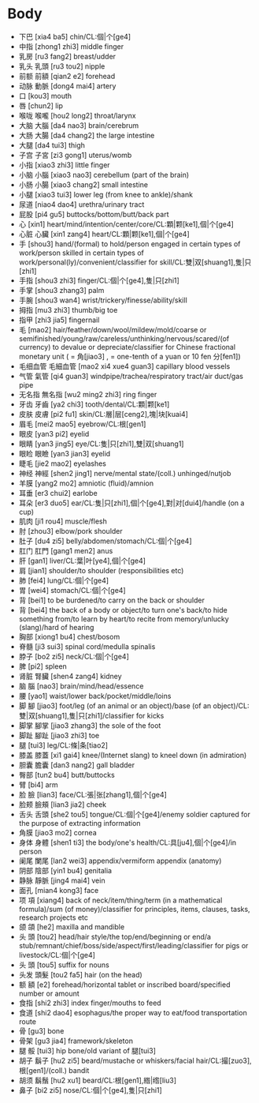 # Body

- 下巴 [xia4 ba5] chin/CL:個|个\[ge4\]
- 中指 [zhong1 zhi3] middle finger
- 乳房 [ru3 fang2] breast/udder
- 乳头 乳頭 [ru3 tou2] nipple
- 前额 前額 [qian2 e2] forehead
- 动脉 動脈 [dong4 mai4] artery
- 口 \[kou3\] mouth
- 唇 \[chun2\] lip
- 喉咙 喉嚨 [hou2 long2] throat/larynx
- 大脑 大腦 [da4 nao3] brain/cerebrum
- 大肠 大腸 [da4 chang2] the large intestine
- 大腿 [da4 tui3] thigh
- 子宫 子宮 [zi3 gong1] uterus/womb
- 小指 [xiao3 zhi3] little finger
- 小脑 小腦 [xiao3 nao3] cerebellum (part of the brain)
- 小肠 小腸 [xiao3 chang2] small intestine
- 小腿 [xiao3 tui3] lower leg (from knee to ankle)/shank
- 尿道 [niao4 dao4] urethra/urinary tract
- 屁股 [pi4 gu5] buttocks/bottom/butt/back part
- 心 \[xin1\] heart/mind/intention/center/core/CL:顆|颗\[ke1\],個|个\[ge4\]
- 心脏 心臟 [xin1 zang4] heart/CL:顆|颗\[ke1\],個|个\[ge4\]
- 手 \[shou3\] hand/(formal) to hold/person engaged in certain types of work/person skilled in certain types of work/personal(ly)/convenient/classifier for skill/CL:雙|双\[shuang1\],隻|只\[zhi1\]
- 手指 [shou3 zhi3] finger/CL:個|个[ge4],隻|只[zhi1]
- 手掌 [shou3 zhang3] palm
- 手腕 [shou3 wan4] wrist/trickery/finesse/ability/skill
- 拇指 [mu3 zhi3] thumb/big toe
- 指甲 [zhi3 jia5] fingernail
- 毛 \[mao2\] hair/feather/down/wool/mildew/mold/coarse or semifinished/young/raw/careless/unthinking/nervous/scared/(of currency) to devalue or depreciate/classifier for Chinese fractional monetary unit ( = 角\[jiao3\] , = one-tenth of a yuan or 10 fen 分\[fen1\])
- 毛细血管 毛細血管 [mao2 xi4 xue4 guan3] capillary blood vessels
- 气管 氣管 [qi4 guan3] windpipe/trachea/respiratory tract/air duct/gas pipe
- 无名指 無名指 [wu2 ming2 zhi3] ring finger
- 牙齿 牙齒 [ya2 chi3] tooth/dental/CL:顆|颗\[ke1\]
- 皮肤 皮膚 [pi2 fu1] skin/CL:層|层\[ceng2\],塊|块\[kuai4\]
- 眉毛 [mei2 mao5] eyebrow/CL:根\[gen1\]
- 眼皮 [yan3 pi2] eyelid
- 眼睛 [yan3 jing5] eye/CL:隻|只\[zhi1\],雙|双\[shuang1\]
- 眼睑 眼瞼 [yan3 jian3] eyelid
- 睫毛 [jie2 mao2] eyelashes
- 神经 神經 [shen2 jing1] nerve/mental state/(coll.) unhinged/nutjob
- 羊膜 [yang2 mo2] amniotic (fluid)/amnion
- 耳垂 [er3 chui2] earlobe
- 耳朵 [er3 duo5] ear/CL:隻|只\[zhi1\],個|个\[ge4\],對|对\[dui4\]/handle (on a cup)
- 肌肉 [ji1 rou4] muscle/flesh
- 肘 \[zhou3\] elbow/pork shoulder
- 肚子 [du4 zi5] belly/abdomen/stomach/CL:個|个\[ge4\]
- 肛门 肛門 [gang1 men2] anus
- 肝 \[gan1\] liver/CL:葉|叶\[ye4\],個|个\[ge4\]
- 肩 \[jian1\] shoulder/to shoulder (responsibilities etc)
- 肺 \[fei4\] lung/CL:個|个\[ge4\]
- 胃 \[wei4\] stomach/CL:個|个\[ge4\]
- 背 \[bei1\] to be burdened/to carry on the back or shoulder
- 背 \[bei4\] the back of a body or object/to turn one's back/to hide something from/to learn by heart/to recite from memory/unlucky (slang)/hard of hearing
- 胸部 [xiong1 bu4] chest/bosom
- 脊髓 [ji3 sui3] spinal cord/medulla spinalis
- 脖子 [bo2 zi5] neck/CL:個|个\[ge4\]
- 脾 \[pi2\] spleen
- 肾脏 腎臟 [shen4 zang4] kidney
- 脑 腦 \[nao3\] brain/mind/head/essence
- 腰 \[yao1\] waist/lower back/pocket/middle/loins
- 脚 腳 \[jiao3\] foot/leg (of an animal or an object)/base (of an object)/CL:雙|双\[shuang1\],隻|只\[zhi1\]/classifier for kicks
- 脚掌 腳掌 [jiao3 zhang3] the sole of the foot
- 脚趾 腳趾 [jiao3 zhi3] toe
- 腿 \[tui3\] leg/CL:條|条\[tiao2\]
- 膝盖 膝蓋 [xi1 gai4] knee/(Internet slang) to kneel down (in admiration)
- 胆囊 膽囊 [dan3 nang2] gall bladder
- 臀部 [tun2 bu4] butt/buttocks
- 臂 \[bi4\] arm
- 脸 臉 \[lian3\] face/CL:張|张\[zhang1\],個|个\[ge4\]
- 脸颊 臉頰 [lian3 jia2] cheek
- 舌头 舌頭 [she2 tou5] tongue/CL:個|个\[ge4\]/enemy soldier captured for the purpose of extracting information
- 角膜 [jiao3 mo2] cornea
- 身体 身體 [shen1 ti3] the body/one's health/CL:具\[ju4\],個|个\[ge4\]/in person
- 阑尾 闌尾 [lan2 wei3] appendix/vermiform appendix (anatomy)
- 阴部 陰部 [yin1 bu4] genitalia
- 静脉 靜脈 [jing4 mai4] vein
- 面孔 [mian4 kong3] face
- 项 項 \[xiang4\] back of neck/item/thing/term (in a mathematical formula)/sum (of money)/classifier for principles, items, clauses, tasks, research projects etc
- 颌 頜 \[he2\] maxilla and mandible
- 头 頭 \[tou2\] head/hair style/the top/end/beginning or end/a stub/remnant/chief/boss/side/aspect/first/leading/classifier for pigs or livestock/CL:個|个\[ge4\]
- 头 頭 \[tou5\] suffix for nouns
- 头发 頭髮 [tou2 fa5] hair (on the head)
- 额 額 \[e2\] forehead/horizontal tablet or inscribed board/specified number or amount
- 食指 [shi2 zhi3] index finger/mouths to feed
- 食道 [shi2 dao4] esophagus/the proper way to eat/food transportation route
- 骨 \[gu3\] bone
- 骨架 [gu3 jia4] framework/skeleton
- 腿 骽 \[tui3\] hip bone/old variant of 腿\[tui3\]
- 胡子 鬍子 [hu2 zi5] beard/mustache or whiskers/facial hair/CL:撮\[zuo3\],根\[gen1\]/(coll.) bandit
- 胡须 鬍鬚 [hu2 xu1] beard/CL:根\[gen1\],綹|绺\[liu3\]
- 鼻子 [bi2 zi5] nose/CL:個|个\[ge4\],隻|只\[zhi1\]
